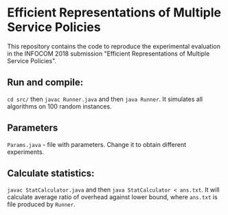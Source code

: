 # Efficient Representations of Multiple Service Policies
This repository contains the code to reproduce the experimental evaluation in the INFOCOM 2018 submission "Efficient Representations of Multiple Service Policies".

## Run and compile: 

`cd src/` then `javac Runner.java` and then `java Runner`. It simulates all algorithms on 100 random instances.

## Parameters
`Params.java` - file with parameters. Change it to obtain different experiments.

## Calculate statistics:

`javac StatCalculator.java` and then `java StatCalculator < ans.txt`. It will calculate average ratio of overhead against lower bound,  where `ans.txt` is file produced by `Runner`.
